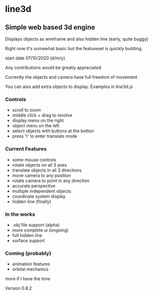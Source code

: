 # line3d

## Simple web based 3d engine

Displays objects as wireframe and also hidden line (early, quite buggy)

Right now it's somewhat basic but the featureset is quickly building.

start date 07/10/2020 (d/m/y)

Any contributions would be greatly appreciated

Currently the objects and camera have full freedom of movement

You can also add extra objects to display. Examples in line3d.js

### Controls

* scroll to zoom
* middle click + drag to revolve
* display menu on the right
* object menu on the left
* select objects with buttons at the botton
* press 't' to enter translate mode

### Current Features

* some mouse controls
* rotate objects on all 3 axes
* translate objects in all 3 directions
* move camera to any position
* rotate camera to point in any direction
* accurate perspective
* multiple independent objects
* coordinate system display
* hidden line (finally)

### In the works

* .obj file support (alpha)
* more complete ui (ongoing)
* full hidden line
* surface support

### Coming (probably)

* animation features
* orbital mechanics

more if I have the time

Version 0.8.2
